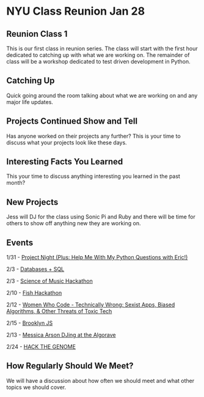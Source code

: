 # NYU Class Reunion Jan 28

## Reunion Class 1
This is our first class in reunion series. The class will start with the first hour dedicated to catching up with what we are working on. The remainder of class will be a workshop dedicated to test driven development in Python.

## Catching Up
Quick going around the room talking about what we are working on and any major life updates.

## Projects Continued Show and Tell
Has anyone worked on their projects any further? This is your time to discuss what your projects look like these days.

## Interesting Facts You Learned
This your time to discuss anything interesting you learned in the past month?

## New Projects
Jess will DJ for the class using Sonic Pi and Ruby and there will be time for others to show off anything new they are working on.

## Events
1/31 - [
Project Night (Plus: Help Me With My Python Questions with Eric!)](https://www.meetup.com/nycpython/events/246590715/)

2/3 - [Databases + SQL](https://www.meetup.com/learn-python-nyc/events/247032218/)

2/3 - [Science of Music Hackathon](https://www.eventbrite.com/e/science-of-music-hackathon-tickets-42323599024?aff=ebapi)

2/10 - [Fish Hackathon](https://hackernest.com/events/new-york-fishackathon-2018)

2/12 - [
Women Who Code - Technically Wrong: Sexist Apps, Biased Algorithms, & Other Threats of Toxic Tech](https://www.meetup.com/WomenWhoCodeNYC/events/246422752/) 

2/15 - [Brooklyn JS](http://tickets.brooklynjs.com/)

2/13 - [Messica Arson DJing at the Algorave](https://www.facebook.com/events/159771637999316)

2/24 - [HACK THE GENOME](https://sequencing.com/hackathons/hack-the-genome-times-square-nyc-2018)

## How Regularly Should We Meet?
We will have a discussion about how often we should meet and what other topics we should cover.
